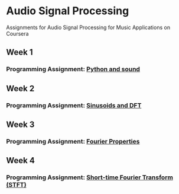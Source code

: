 # Audio Signal Processing
Assignments for Audio Signal Processing for Music Applications on Coursera

## Week 1
### Programming Assignment: [Python and sound](https://github.com/akueisara/audio-signal-processing/tree/quiz/week%201/A1)

## Week 2
### Programming Assignment: [Sinusoids and DFT](https://github.com/akueisara/audio-signal-processing/tree/quiz/week%202/A2)

## Week 3
### Programming Assignment: [Fourier Properties](https://github.com/akueisara/audio-signal-processing/tree/quiz/week%203/A3)

## Week 4
### Programming Assignment: [Short-time Fourier Transform (STFT)](https://github.com/akueisara/audio-signal-processing/tree/quiz/week%204)